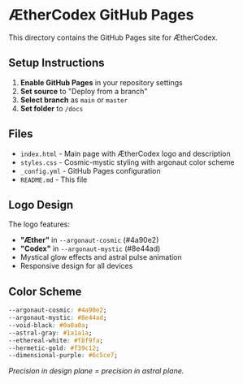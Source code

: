 # ÆtherCodex GitHub Pages

This directory contains the GitHub Pages site for ÆtherCodex.

## Setup Instructions

1. **Enable GitHub Pages** in your repository settings
2. **Set source** to "Deploy from a branch" 
3. **Select branch** as `main` or `master`
4. **Set folder** to `/docs`

## Files

- `index.html` - Main page with ÆtherCodex logo and description
- `styles.css` - Cosmic-mystic styling with argonaut color scheme
- `_config.yml` - GitHub Pages configuration
- `README.md` - This file

## Logo Design

The logo features:
- **"Æther"** in `--argonaut-cosmic` (#4a90e2) 
- **"Codex"** in `--argonaut-mystic` (#8e44ad)
- Mystical glow effects and astral pulse animation
- Responsive design for all devices

## Color Scheme

```css
--argonaut-cosmic: #4a90e2;
--argonaut-mystic: #8e44ad;
--void-black: #0a0a0a;
--astral-gray: #1a1a1a;
--ethereal-white: #f8f9fa;
--hermetic-gold: #f39c12;
--dimensional-purple: #6c5ce7;
```

*Precision in design plane = precision in astral plane.*